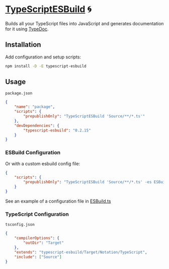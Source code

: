 # [TypeScriptESBuild] 🌀

Builds all your TypeScript files into JavaScript and generates documentation for
it using [TypeDoc][typedoc].

## Installation

Add configuration and setup scripts:

```sh
npm install -D -E typescript-esbuild
```

## Usage

`package.json`

```json
{
	"name": "package",
	"scripts": {
		"prepublishOnly": "TypeScriptESBuild 'Source/**/*.ts'"
	},
	"devDependencies": {
		"typescript-esbuild": "0.2.15"
	}
}
```

### ESBuild Configuration

Or with a custom esbuild config file:

```json
{
	"scripts": {
		"prepublishOnly": "TypeScriptESBuild 'Source/**/*.ts' -es ESBuild.ts"
	}
}
```

See an example of a configuration file in [ESBuild.ts](Source/Object/ESBuild.ts)

### TypeScript Configuration

`tsconfig.json`

```json
{
	"compilerOptions": {
		"outDir": "Target"
	},
	"extends": "typescript-esbuild/Target/Notation/TypeScript",
	"include": ["Source"]
}
```

[esbuild]: https://npmjs.org/esbuild
[typedoc]: https://npmjs.org/typedoc
[TypeScriptESBuild]: https://npmjs.org/typescript-esbuild

